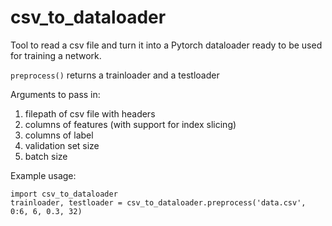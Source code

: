 # csv_to_dataloader

Tool to read a csv file and turn it into a Pytorch dataloader ready to be used for training a network. 

`preprocess()` returns a trainloader and a testloader

Arguments to pass in: 
1. filepath of csv file with headers 
2. columns of features (with support for index slicing)
3. columns of label
4. validation set size
5. batch size

Example usage:

```
import csv_to_dataloader
trainloader, testloader = csv_to_dataloader.preprocess('data.csv', 0:6, 6, 0.3, 32)
```
